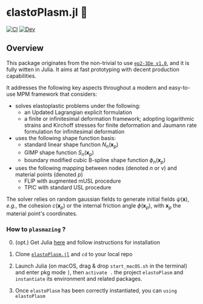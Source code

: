 # ϵlastσPlasm.jl 👻

[![CI](https://github.com/LandslideSIM/MaterialPointSolver.jl/actions/workflows/ci.yml/badge.svg)](https://github.com/ewyser/elastoPlasm.jl/actions/workflows/ci.yml) 
[![Dev](https://img.shields.io/badge/docs-dev-blue.svg)](https://ewyser.github.io/elastoPlasm.jl/)
<!---
[![Stable](https://img.shields.io/badge/docs-stable-blue.svg)](https://juliaci.github.io/PkgTemplates.jl/stable)
[![](https://img.shields.io/badge/docs-stable-blue.svg?logo=quicklook)](https://github.com/LandslideSIM/MaterialPointSolver.jl/wiki)
[![](https://img.shields.io/badge/version-v0.3.0-926116)]()

[![](https://img.shields.io/badge/NVIDIA-CUDA-green.svg?logo=nvidia)](https://developer.nvidia.com/cuda-toolkit)
[![](https://img.shields.io/badge/AMD-ROCm-red.svg?logo=amd)](https://www.amd.com/en/products/software/rocm.html)
[![](https://img.shields.io/badge/Intel-oneAPI-blue.svg?logo=intel)](https://www.intel.com/content/www/us/en/developer/tools/oneapi/overview.html)
[![](https://img.shields.io/badge/Apple-Metal-purple.svg?logo=apple)](https://developer.apple.com/metal/)
-->

## Overview
This package originates from the non-trivial to use [`ep2-3De v1.0`](https://github.com/ewyser/ep2-3De), and it is fully witten in Julia. It aims at fast prototyping with decent production capabilities.

It addresses the following key aspects throughout a modern and easy-to-use MPM framework that considers:
- solves elastoplastic problems under the following:
    - an Updated Lagrangian explicit formulation
    - a finite or infinitesimal deformation framework; adopting logarithmic strains and Kirchoff stresses for finite deformation and Jaumann rate formulation for infinitesimal deformation
- uses the following shape function basis:
    - standard linear shape function $N_n(\mathbf{x}_p)$
    - GIMP shape function $S_n(\mathbf{x}_p)$
    - boundary modified cubic B-spline shape function $\phi_n(\mathbf{x}_p)$
- uses the following mapping between nodes (denoted $n$ or $v$) and material points (denoted $p$)
    - FLIP with augmented mUSL procedure
    - TPIC with standard USL procedure

The solver relies on random gaussian fields to generate initial fields $\psi(\boldsymbol{x})$, *e.g.,* the cohesion $c(\boldsymbol{x}_p)$ or the internal friction angle $\phi(\boldsymbol{x}_p)$, with $\boldsymbol{x}_p$ the material point's coordinates.

### How to ```plasmazing``` ?  

0. (opt.) Get Julia [here](https://julialang.org/downloads/) and follow instructions for installation

1. Clone [```elastoPlasm.jl```](https://github.com/ewyser/elastoPlasm.jl/tree/main)  and ```cd``` to your local repo 

2. Launch Julia (on macOS, drag & drop ```start_macOS.sh``` in the terminal) and enter pkg mode ``` ] ```, then ```activate .``` the project ```elastoPlasm``` and ```instantiate``` its environment and related packages.

4. Once ```elastoPlasm``` has been correctly instantiated, you can ```using elastoPlasm```

